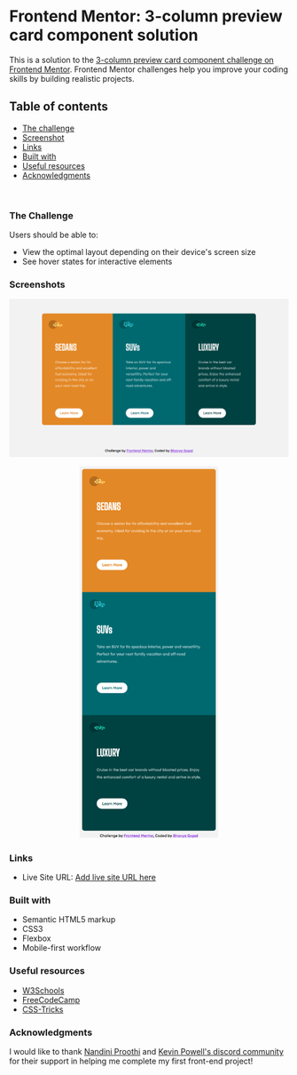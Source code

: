 # Frontend Mentor: 3-column preview card component solution

This is a solution to the [3-column preview card component challenge on Frontend Mentor](https://www.frontendmentor.io/challenges/3column-preview-card-component-pH92eAR2-). Frontend Mentor challenges help you improve your coding skills by building realistic projects. 

## Table of contents

  - [The challenge](#the-challenge)
  - [Screenshot](#screenshot)
  - [Links](#links)  
  - [Built with](#built-with)
  - [Useful resources](#useful-resources)
  - [Acknowledgments](#acknowledgments)


<br> 

### The Challenge

Users should be able to:

- View the optimal layout depending on their device's screen size
- See hover states for interactive elements

### Screenshots

![desktop](images/desktop.png)
<p align="center">
<img src="images/mobile.png" width=250>
</p>


### Links

- Live Site URL: [Add live site URL here](https://your-live-site-url.com)



### Built with

- Semantic HTML5 markup
- CSS3
- Flexbox
- Mobile-first workflow


### Useful resources

- [W3Schools](https://www.w3schools.com/html/) 
- [FreeCodeCamp](https://www.freecodecamp.org/learn/responsive-web-design/)
- [CSS-Tricks](https://css-tricks.com/)


### Acknowledgments

I would like to thank [Nandini Proothi](https://github.com/nandiniproothi) and [Kevin Powell's discord community](https://discord.gg/eHFXk8V2) for their support in helping me complete my first front-end project!


